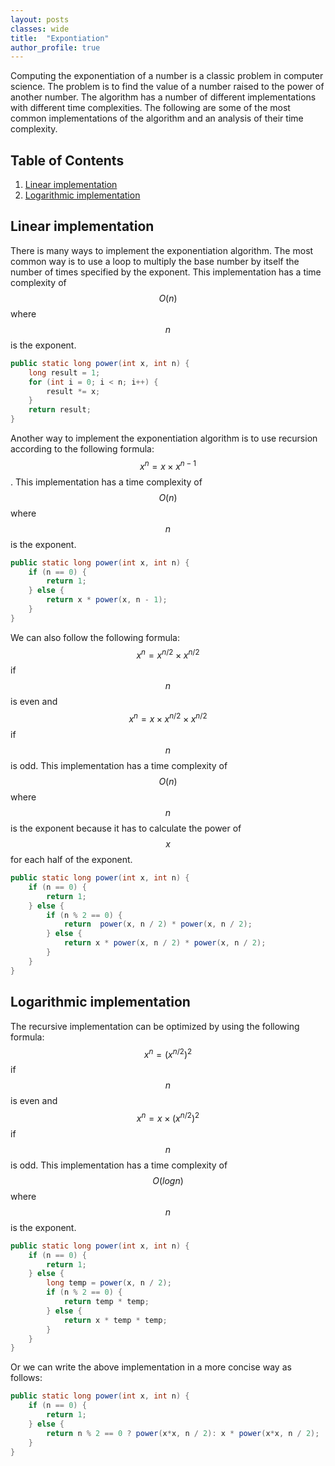 ```yaml
---
layout: posts
classes: wide
title:  "Expontiation"
author_profile: true
---
```


Computing the exponentiation of a number is a classic problem in computer science. The problem is to find the value of a number raised to the power of another number. The algorithm has a number of different implementations with different time complexities. The following are some of the most common implementations of the algorithm and an analysis of their time complexity.



## Table of Contents
1. [Linear implementation](#linear-implementation)
2. [Logarithmic implementation](#logarithmic-implementation)

## Linear implementation
There is many ways to implement the exponentiation algorithm. The most common way is to use a loop to multiply the base number by itself the number of times specified by the exponent. This implementation has a time complexity of $$O(n)$$ where $$n$$ is the exponent.

```java
public static long power(int x, int n) {
    long result = 1;
    for (int i = 0; i < n; i++) {
        result *= x;
    }
    return result;
}
```
Another way to implement the exponentiation algorithm is to use recursion according to the following formula: $$ x^n = x \times x^{n-1}$$. This implementation has a time complexity of $$O(n)$$ where $$n$$ is the exponent.

```java
public static long power(int x, int n) {
    if (n == 0) {
        return 1;
    } else {
        return x * power(x, n - 1);
    }
}
``` 
We can also follow the following formula: $$ x^n = x^{n/2} \times x^{n/2}$$ if $$n$$ is even and $$ x^n = x \times x^{n/2} \times x^{n/2}$$ if $$n$$ is odd. This implementation has a time complexity of $$O(n)$$ where $$n$$ is the exponent because it has to calculate the power of $$x$$ for each half of the exponent.

```java
public static long power(int x, int n) {
    if (n == 0) {
        return 1;
    } else {
        if (n % 2 == 0) {
            return  power(x, n / 2) * power(x, n / 2);
        } else {
            return x * power(x, n / 2) * power(x, n / 2);
        }
    }
}
``` 
## Logarithmic implementation
The recursive implementation can be optimized by using the following formula: $$ x^n = (x^{n/2})^2$$ if $$n$$ is even and $$ x^n = x \times (x^{n/2})^2$$ if $$n$$ is odd. This implementation has a time complexity of $$O(logn)$$ where $$n$$ is the exponent.

```java
public static long power(int x, int n) {
    if (n == 0) {
        return 1;
    } else {
        long temp = power(x, n / 2);
        if (n % 2 == 0) {
            return temp * temp;
        } else {
            return x * temp * temp;
        }
    }
}
```
Or we can write the above implementation in a more concise way as follows:

```java
public static long power(int x, int n) {
    if (n == 0) {
        return 1;
    } else {
        return n % 2 == 0 ? power(x*x, n / 2): x * power(x*x, n / 2);
    }
}
```
